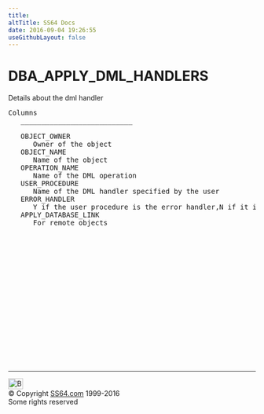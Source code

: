 ```yaml
---
title:
altTitle: SS64 Docs
date: 2016-09-04 19:26:55
useGithubLayout: false
---
```

<!-- #BeginLibraryItem "/Library/head_orad.lbi" --><!-- #EndLibraryItem --><h1>DBA_APPLY_DML_HANDLERS </h1><p> Details about the dml handler </p> 
 
<pre>Columns
   ___________________________
 
   OBJECT_OWNER
      Owner of the object
   OBJECT_NAME
      Name of the object
   OPERATION_NAME
      Name of the DML operation
   USER_PROCEDURE
      Name of the DML handler specified by the user
   ERROR_HANDLER
      Y if the user procedure is the error handler,N if it is the DML handler
   APPLY_DATABASE_LINK
      For remote objects

</pre><!-- #BeginLibraryItem "/Library/foot_orad.lbi" --><p>
<!-- oracle-footer -->
<ins class="adsbygoogle" style="display:inline-block;width:300px;height:250px" data-ad-client="ca-pub-6140977852749469" data-ad-slot="4275490898"></ins>
<script>
(adsbygoogle = window.adsbygoogle || []).push({});
</script></p>
<hr>
<div id="bl" class="footer"><a href="DBA_APPLY_DML_HANDLERS.html#"><img src="../images/top.png" width="30" height="22" alt="Back to the Top"></a></div>
<div id="br" class="footer, tagline">© Copyright <a href="../index.html">SS64.com</a> 1999-2016<br>
Some rights reserved</div>
<!-- #EndLibraryItem -->


